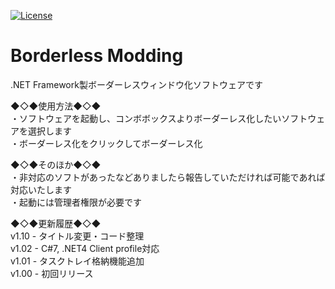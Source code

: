 [![License](http://img.shields.io/:license-mit-blue.svg)](http://doge.mit-license.org)  
# Borderless Modding
.NET Framework製ボーダーレスウィンドウ化ソフトウェアです 
  
◆◇◆使用方法◆◇◆  
・ソフトウェアを起動し、コンボボックスよりボーダーレス化したいソフトウェアを選択します  
・ボーダーレス化をクリックしてボーダーレス化  

◆◇◆そのほか◆◇◆  
・非対応のソフトがあったなどありましたら報告していただければ可能であれば対応いたします  
・起動には管理者権限が必要です  
  
◆◇◆更新履歴◆◇◆  
v1.10 - タイトル変更・コード整理  
v1.02 - C#7, .NET4 Client profile対応  
v1.01 - タスクトレイ格納機能追加  
v1.00 - 初回リリース  
